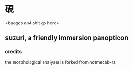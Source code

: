 # 硯

\<badges and shit go here\>

## suzuri, a friendly immersion panopticon

### credits

the morphological analyser is forked from notmecab-rs
